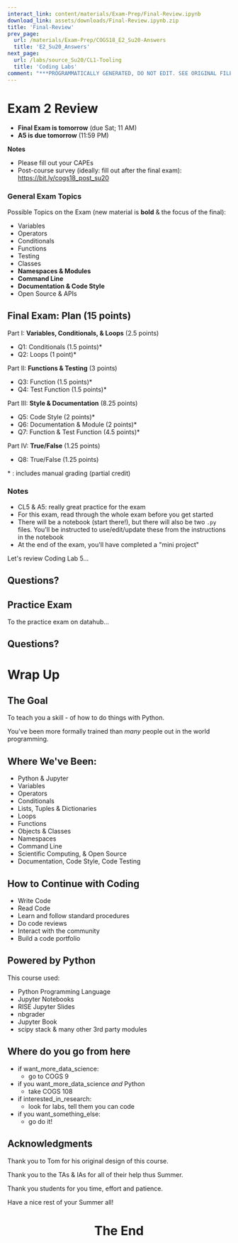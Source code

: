 ```yaml
---
interact_link: content/materials/Exam-Prep/Final-Review.ipynb
download_link: assets/downloads/Final-Review.ipynb.zip
title: 'Final-Review'
prev_page:
  url: /materials/Exam-Prep/COGS18_E2_Su20-Answers
  title: 'E2_Su20_Answers'
next_page:
  url: /labs/source_Su20/CL1-Tooling
  title: 'Coding Labs'
comment: "***PROGRAMMATICALLY GENERATED, DO NOT EDIT. SEE ORIGINAL FILES IN /content***"
---
```

# Exam 2 Review

- **Final Exam is tomorrow** (due Sat; 11 AM)
- **A5 is due tomorrow** (11:59 PM)
    
**Notes**
- Please fill out your CAPEs
- Post-course survey (ideally: fill out after the final exam): https://bit.ly/cogs18_post_su20

### General Exam Topics

Possible Topics on the Exam (new material is **bold** & the focus of the final):

- Variables
- Operators
- Conditionals
- Functions
- Testing
- Classes
- **Namespaces & Modules**
- **Command Line**
- **Documentation & Code Style**
- Open Source & APIs

## Final Exam: Plan (15 points)

Part I: **Variables, Conditionals, & Loops** (2.5 points) 
- Q1: Conditionals (1.5 points)*
- Q2: Loops (1 point)*

Part II: **Functions & Testing** (3 points)  
- Q3: Function (1.5 points)*
- Q4: Test Function (1.5 points)*

Part III: **Style & Documentation** (8.25 points)
- Q5: Code Style (2 points)*
- Q6: Documentation & Module (2 points)*
- Q7: Function & Test Function (4.5 points)*
   
Part IV: **True/False** (1.25 points)
- Q8: True/False (1.25 points)

\* : includes manual grading (partial credit)

### Notes

- CL5 & A5: really great practice for the exam
- For this exam, read through the whole exam before you get started
- There will be a notebook (start there!), but there will also be two `.py` files. You'll be instructed to use/edit/update these from the instructions in the notebook
- At the end of the exam, you'll have completed a "mini project"

Let's review Coding Lab 5...

## Questions?

## Practice Exam

To the practice exam on datahub...

## Questions?

# Wrap Up

## The Goal

To teach you a skill - of how to do things with Python.

You've been more formally trained than *many* people out in the world programming.

## Where We've Been:

- Python & Jupyter
- Variables
- Operators
- Conditionals
- Lists, Tuples & Dictionaries
- Loops
- Functions
- Objects & Classes
- Namespaces
- Command Line
- Scientific Computing, & Open Source
- Documentation, Code Style, Code Testing

## How to Continue with Coding

- Write Code
- Read Code
- Learn and follow standard procedures
- Do code reviews
- Interact with the community
- Build a code portfolio

## Powered by Python

This course used:
- Python Programming Language
- Jupyter Notebooks
- RISE Jupyter Slides
- nbgrader
- Jupyter Book
- scipy stack & many other 3rd party modules

## Where do you go from here

- if want_more_data_science:
    - go to COGS 9
- if you want_more_data_science *and* Python
    - take COGS 108
- if interested_in_research:
    - look for labs, tell them you can code
- if you want_something_else:
    - go do it!

## Acknowledgments

Thank you to Tom for his original design of this course.

Thank you to the TAs & IAs for all of their help thus Summer.

Thank you students for you time, effort and patience. 

Have a nice rest of your Summer all!

<center><h1> The End 
